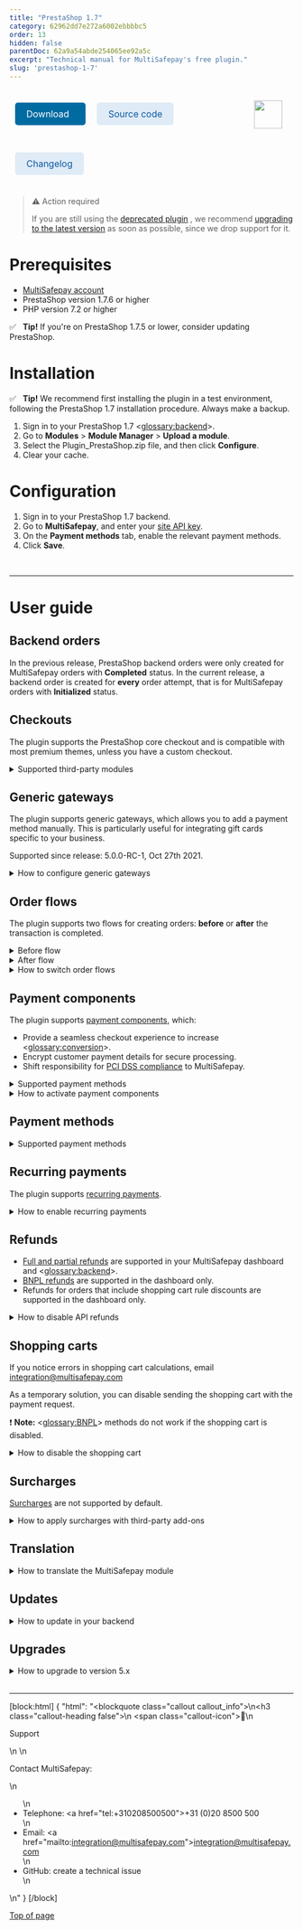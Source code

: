 ```yaml
---
title: "PrestaShop 1.7"
category: 62962dd7e272a6002ebbbbc5
order: 13
hidden: false
parentDoc: 62a9a54abde254065ee92a5c
excerpt: "Technical manual for MultiSafepay's free plugin."
slug: 'prestashop-1-7'
---
```


<img src="https://raw.githubusercontent.com/MultiSafepay/docs/master/static/logo/Plugins/PrestaShop.svg" width="50" align="right" style="margin: 20px; max-height: 75px"/>

<div style="display: flex; flex-wrap: wrap;">

<a class="suggestEdits" style="display: inline-flex; border-radius: 5px; padding: 10px 20px; margin: 10px; font-size: 1rem; background-color: #006ba1; color: #ffffff; text-decoration: none;" href="https://github.com/MultiSafepay/prestashop-official/releases/download/5.8.0/Plugin_PrestaShop_5.8.0.zip" target="_self"><span>Download</span><i class="icon icon-download" style="margin-left: 0.6em;"> </i></a>

<a class="suggestEdits" style="display: inline-flex; border-radius: 5px; padding: 10px 20px; margin: 10px; font-size: 1rem; background-color: #DFEBF6; color: #0a59a1; text-decoration: none;" href="https://github.com/MultiSafepay/prestashop-official" target="_blank"><i class="icon-external-link"></i> <span>Source code</span></a>

<a class="suggestEdits" style="display: inline-flex; border-radius: 5px; padding: 10px 20px; margin: 10px; font-size: 1rem; background-color: #DFEBF6; color: #0a59a1; text-decoration: none;" href="https://github.com/MultiSafepay/prestashop-official/blob/main/CHANGELOG.md" target="_blank"><span>Changelog</span></a>

</div>

> ⚠️ Action required
>
> If you are still using the <a href="https://github.com/MultiSafepay/prestashop" target="_blank">deprecated plugin</a> <i class="fa fa-external-link" style="font-size:12px;color:#8b929e"></i>, we recommend [upgrading to the latest version](#upgrades) as soon as possible, since we drop support for it.

# Prerequisites

- [MultiSafepay account](/docs/getting-started-guide/)
- PrestaShop version 1.7.6 or higher
- PHP version 7.2 or higher

✅ &nbsp; **Tip!** If you're on PrestaShop 1.7.5 or lower, consider updating PrestaShop. 

# Installation

✅ &nbsp; **Tip!** We recommend first installing the plugin in a test environment, following the PrestaShop 1.7 installation procedure. Always make a backup.

1. Sign in to your PrestaShop 1.7 <<glossary:backend>>.
2. Go to **Modules** > **Module Manager** > **Upload a module**.
3. Select the Plugin_PrestaShop.zip file, and then click **Configure**.
4. Clear your cache.

# Configuration

1. Sign in to your PrestaShop 1.7 backend.
2. Go to **MultiSafepay**, and enter your [site API key](/docs/sites/#site-id-api-key-and-security-code).
3. On the **Payment methods** tab, enable the relevant payment methods.
4. Click **Save**.
<br>

---

# User guide

## Backend orders

In the previous release, PrestaShop backend orders were only created for MultiSafepay orders with **Completed** status. 
In the current release, a backend order is created for **every** order attempt, that is for MultiSafepay orders with **Initialized** status.

## Checkouts

The plugin supports the PrestaShop core checkout and is compatible with most premium themes, unless you have a custom checkout.

<details id="supported-third-party-modules">
<summary>Supported third-party modules</summary>
<br>

The following third-party modules are supported:

- <a href="https://addons.prestashop.com/en/express-checkout-process/8503-one-page-checkout-ps-easy-fast-intuitive.html" target="_blank">One Page Checkout PS</a> <i class="fa fa-external-link" style="font-size:12px;color:#8b929e"></i>
- <a href="https://addons.prestashop.com/en/express-checkout-process/42005-the-checkout.html" target="_blank">The Checkout</a> <i class="fa fa-external-link" style="font-size:12px;color:#8b929e"></i> – Payment options must be set on separate pages in the plugin settings page.

The Integration Team will do their best to provide support for third-party plugins and premium themes. Email <integration@multisafepay.com>

</details>

## Generic gateways

The plugin supports generic gateways, which allows you to add a payment method manually. This is particularly useful for integrating gift cards specific to your business. 

Supported since release: 5.0.0-RC-1, Oct 27th 2021.

<details id="how-to-configure-generic-gateways">
<summary>How to configure generic gateways</summary>
<br>

1. Sign in to your Prestashop 1.7 backend.
2. Go to **MultiSafepay** > **Payment methods** > **Generic gateway**.
3. Set the relevant [payment method gateway IDs](/reference/gateway-ids/) and the gateway icon.

You can filter payment methods by:

- Country
- Currency
- Customer group
- Minimum and maximum amount

</details>

## Order flows

The plugin supports two flows for creating orders: **before** or **after** the transaction is completed.

<details id="before-flow">
<summary>Before flow</summary>
<br>

By default, order confirmation emails are sent before the payment is finalized.  
You can disable this feature. 

The status of abandoned payments changes to **Cancelled**.

</details>

<details id="after-flow">
<summary>After flow</summary>
<br>

Orders are created via a MultiSafepay notification to PrestaShop using the `cart ID`. After completing payment, the customer is redirected to your order confirmation page.  
If the notification hasn't been processed yet, a waiting page with a loader displays while the order is created.

</details>

<details id="how-to-switch-order-flows">
<summary>How to switch order flows</summary>
<br>

To change the flow you are using, follow these steps:

1. Sign in to your PrestaShop 1.7 backend.
2. Go to **MultiSafepay** > **General settings** tab.
3. In the **Create order before payment** field, select the flow.
4. Click **Save**.

</details>

## Payment components

The plugin supports [payment components](/docs/payment-components/), which:

- Provide a seamless checkout experience to increase <<glossary:conversion>>.
- Encrypt customer payment details for secure processing.
- Shift responsibility for [PCI DSS compliance](/docs/pci-dss/) to MultiSafepay.

<details id="supported-payment-methods">
<summary>Supported payment methods</summary>
<br>

- Cards: Amex, Maestro, Mastercard, and Visa
- <<glossary:BNPL>>: [Pay After Delivery installments](/docs/pay-after-delivery-installments)

</details>

<details id="how-to-activate-payment-components">
<summary>How to activate payment components</summary>
<br>

1. Sign in to your PrestaShop 1.7 backend.
2. Go to **MultiSafepay** > **Payment methods** tab.
3. Select the relevant payment methods.
4. Set **Enable payment component** toggle to **Enabled**.
5. Click **Save**.

💬 Support: If you're new to accepting credit card payments, email a request to activate them to <risk@multisafepay.com>

📘 **Note:** If you have a custom checkout and encounter a conflict with the payment component, the Integration Team will do their best to provide support, but we can't guarantee compatibility in all cases.

</details>

## Payment methods

<details id="supported-payment-methods">
<summary>Supported payment methods</summary>
<br>

- Cards: [All](/docs/card-payments/)
- Banking methods: All
- <<glossary:BNPL>>: All
- Wallets: All
- Prepaid cards:
    - Baby Giftcard
    - Beauty and wellness
    - Boekenbon
    - Degrotespeelgoedwinkel
    - Fashioncheque
    - Fashion gift card
    - Fietsenbon
    - Gezondheidsbon
    - Givacard
    - Good4fun
    - Goodcard
    - Nationale tuinbon
    - Parfumcadeaukaart
    - Paysafecard
    - Podium
    - Sport en Fit
    - VVV gift card
    - Webshop gift card
    - Wellness gift card
    - Wijncadeau
    - Winkelcheque
    - Yourgift

</details>

## Recurring payments

The plugin supports [recurring payments](/docs/recurring-payments).

<details id="how-to-enable-recurring-payments">
<summary>How to enable recurring payments</summary>
<br>

1. Sign in to your PrestaShop 1.7 backend. 
2. Go to **MultiSafepay** > **Payment methods** tab.  
3. Select either the bundled credit cards <<glossary:gateway>>, **or** select specific credit cards. 
4. Set the **Enable tokenization** toggle to **Enabled**.
5. Click **Save**.

</details>

## Refunds

- [Full and partial refunds](/docs/refund-payments/) are supported in your MultiSafepay dashboard and <<glossary:backend>>.  
- [BNPL refunds](/docs/refund-payments#bnpl-refunds) are supported in the dashboard only.
- Refunds for orders that include shopping cart rule discounts are supported in the dashboard only.

<details id="how-to-disable-api-refunds">
<summary>How to disable API refunds</summary>
<br>

By default, refunds initiated in your backend are automatically processed via our API, **except** for voucher refunds.

To disable this, follow these steps:

1. Sign in to your PrestaShop 1.7 backend.
2. Go to **MultiSafepay** > **Manage hooks**.
3. Select **Display non-positionable hooks**.
4. For **actionOrderSlipAdd**, select the three dots, and then click **Unhook**.

</details>

## Shopping carts

If you notice errors in shopping cart calculations, email <integration@multisafepay.com>

As a temporary solution, you can disable sending the shopping cart with the payment request.

❗️ **Note:** <<glossary:BNPL>> methods do not work if the shopping cart is disabled. 

<details id="how-to-disable-the-shopping-cart">
<summary>How to disable the shopping cart</summary>
<br>

1. Sign in to your PrestaShop 1.7 backend.
2. Go to **MultiSafepay** > **General settings** tab.
3. Set the **Disable Shopping Cart** toggle to **Enabled**.
4. Click **Save**.

</details>

## Surcharges

[Surcharges](/docs/surcharges/) are not supported by default.

<details id="how-to-apply-surcharges-with-third-party-add-ons">
<summary>How to apply surcharges with third-party add-ons</summary>
<br>

There are several <a href="https://addons.prestashop.com/en/search?search_query=surcharge" target="_blank">third-party add-ons</a> <i class="fa fa-external-link" style="font-size:12px;color:#8b929e"></i> available. However, we can't guarantee compatibility with our plugin. Make sure that you test them carefully before installing.

> ⚠️ **Attention Dutch merchants** 
> We strongly recommend **not** applying surcharges to <<glossary:BNPL>> methods. This is now considered providing credit under the Wet op het consumentenkrediet and article 7:57 of the Burgerlijk Wetboek, and requires a permit from the Authority for Financial Markets (AFM).

</details>

## Translation

<details id="how-to-translate-the-multisafepay-module">
<summary>How to translate the MultiSafepay module</summary>
<br>

To translate elements of the MultiSafepay module in the plugin, follow these steps:

1. Sign in to your PrestaShop 1.7 backend.
2. Go to **International** > **Translations**.
3. On the **Modify translations** tab, from the **Type of translation** list, select **Installed module translations**.
4. Select the **MultiSafepay** module and the **Language**, and then click **Modify**.
5. Enter the required translations, and then click **Save**. 

To translate the names of payment methods:

1. Go to **MultiSafepay** > **Payment methods**.
2. Select the payment method you want to translate.
3. Make sure the **Title** field is empty.

</details>

## Updates

<details id="how-to-update-in-your-backend">
<summary>How to update in your backend</summary>
<br>

✅ &nbsp; **Tip!** Make sure you have a backup of your production environment, and that you test the plugin in a staging environment.

1. Download the plugin again above.
2. Follow the [Installation](/docs/prestashop-1-7#how-to-install) instructions.

</details>

## Upgrades

<details id="how-to-upgrade-to-version-5">
<summary>How to upgrade to version 5.x</summary>
<br>

We recommend upgrading to version 5.x from older versions.

1. Go to **Modules** > **Module manager** > **MultiSafepay** > **Configure**.
2. On the **Payment methods** tab, set all payment methods to **Off**.
3. On the **Gift cards** tab, set all gift cards to **Off**.
4. Install and configure the new plugin following the instructions below.
5. Only uninstall the older plugin when you're sure that orders created with the new plugin are being processed successfully. 

If upgrading from 5.x to a newer version, see [Updates](/docs/prestashop-1-7#updates).

</details>
<br>

---

[block:html]
{
  "html": "<blockquote class=\"callout callout_info\">\n<h3 class=\"callout-heading false\">\n        <span class=\"callout-icon\">💬</span>\n        <p>Support</p>\n    </h3>\n  <p>Contact MultiSafepay:</p>\n  <ul>\n    <li>Telephone: <a href=\"tel:+310208500500\">+31 (0)20 8500 500</a></li>\n    <li>Email: <a href=\"mailto:integration@multisafepay.com\">integration@multisafepay.com</a></li>\n    <li>GitHub: create a technical issue</li>\n  </ul>  \n</blockquote>"
}
[/block]

[Top of page](#)